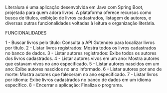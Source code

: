 Literalura é uma aplicação desenvolvida em Java com Spring Boot, projetada para quem adora livros. A plataforma oferece recursos como busca de títulos, exibição de livros cadastrados, listagem de autores, e diversas outras funcionalidades voltadas à leitura e organização literária.

FUNCIONALIDADES

1 - Buscar livros pelo título: Consulta a API Gutendex para localizar livros por título.
2 - Listar livros registrados: Mostra todos os livros cadastrados no banco de dados.
3 - Listar autores registrados: Exibe todos os autores dos livros cadastrados.
4 - Listar autores vivos em um ano: Mostra autores que estavam vivos no ano especificado.
5 - Listar autores nascidos em um ano: Exibe autores nascidos no ano informado.
6 - Listar autores por ano de morte: Mostra autores que faleceram no ano especificado.
7 - Listar livros por idioma: Exibe livros cadastrados no banco de dados em um idioma específico.
8 - Encerrar a aplicação: Finaliza o programa.
